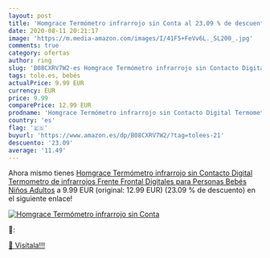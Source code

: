 ```yaml
---
layout: post
title: 'Homgrace Termómetro infrarrojo sin Conta al 23.09 % de descuento'
date: 2020-08-11 20:21:17
image: 'https://m.media-amazon.com/images/I/41F5+FeVv6L._SL200_.jpg'
comments: true
category: ofertas
author: ring
slug: 'B08CXRV7W2-es Homgrace Termómetro infrarrojo sin Contacto Digital...'
tags: tole.es, bebés
actualPrice: 9.99 EUR
currency: EUR
price: 9.99
comparePrice: 12.99 EUR
prodname: 'Homgrace Termómetro infrarrojo sin Contacto Digital Termometro de infrarrojos Frente Frontal Digitales para Personas Bebés  Niños  Adultos'
country: 'es'
flag: '🇪🇸'
buyurl: 'https://www.amazon.es/dp/B08CXRV7W2/?tag=tolees-21'
descuento: '23.09'
average: '11.49'
---
```


Ahora mismo tienes [Homgrace Termómetro infrarrojo sin Contacto Digital Termometro de infrarrojos Frente Frontal Digitales para Personas Bebés  Niños  Adultos](https://www.amazon.es/dp/B08CXRV7W2/?tag=tolees-21) a 9.99 EUR (original: 12.99 EUR) (23.09 %  de descuento) en el siguiente enlace!

[![Homgrace Termómetro infrarrojo sin Conta](https://m.media-amazon.com/images/I/41F5+FeVv6L._SL200_.jpg)](https://www.amazon.es/dp/B08CXRV7W2/?tag=tolees-21)

🔎:


[🛒 Visítala!!!](https://www.amazon.es/dp/B08CXRV7W2/?tag=tolees-21)
